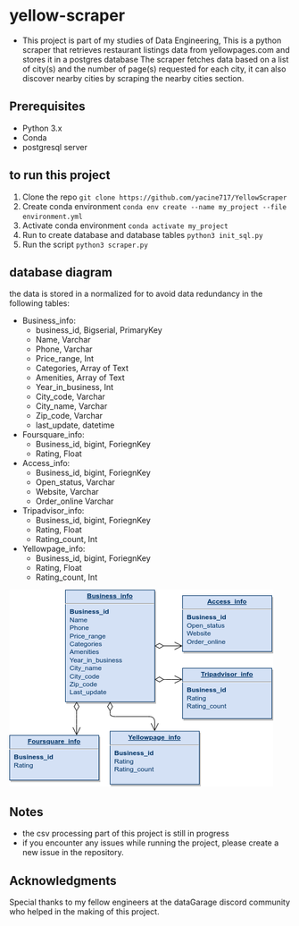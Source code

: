 # yellow-scraper
- This project is part of my studies of Data Engineering, This is a python scraper that retrieves restaurant listings data from yellowpages.com and stores it in a postgres database
The scraper fetches data based on a list of city(s) and the number of page(s) requested for each city, it can also discover nearby cities by scraping the nearby cities section.
## Prerequisites
- Python 3.x
- Conda
- postgresql server

## to run this project
1) Clone the repo `git clone https://github.com/yacine717/YellowScraper`
2) Create conda environment `conda env create --name my_project --file environment.yml`
3) Activate conda environment `conda activate my_project` 
4) Run to create database and database tables `python3 init_sql.py`
5) Run the script `python3 scraper.py`

## database diagram
the data is stored in a normalized for to avoid data redundancy in the following tables:
- Business_info:
  - business_id, Bigserial, PrimaryKey
  - Name, Varchar
  - Phone, Varchar
  - Price_range, Int
  - Categories, Array of Text
  - Amenities, Array of Text
  - Year_in_business, Int
  - City_code, Varchar
  - City_name, Varchar
  - Zip_code, Varchar
  - last_update, datetime
- Foursquare_info:
  - Business_id, bigint, ForiegnKey
  - Rating, Float
- Access_info:
  - Business_id, bigint, ForiegnKey
  - Open_status, Varchar
  - Website, Varchar
  - Order_online Varchar
- Tripadvisor_info:
  - Business_id, bigint, ForiegnKey
  - Rating, Float
  - Rating_count, Int
- Yellowpage_info:
  - Business_id, bigint, ForiegnKey
  - Rating, Float
  - Rating_count, Int
  
![Database Diagram](assets/database_model.png)
## Notes
- the csv processing part of this project is still in progress 
- if you encounter any issues while running the project, please create a new issue in the repository.

## Acknowledgments
Special thanks to my fellow engineers at the dataGarage discord community who helped in the making of this project.